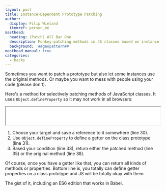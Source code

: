 ```yaml
---
layout: post
title: Instance-Dependent Prototype Patching
author:
  display: Filip Wieland
  itemref: person_me
masthead:
  heading: (Patch) All Bar One
  description: Monkey-patching methods in JS classes based on instance attributes
  background: '##geopattern##'
masthead_manual: true
categories:
  - hacks
---
```


Sometimes you want to patch a prototype but also let some instances use the original
methods. Or maybe you want to mess with people using your code (please don't).

Here's a method for selectively patching methods of JavaScript classes. It uses
`Object.defineProperty` so it may not work in all browsers:

<iframe style="width: 100%; height: 60px"
  src="{{url}}/frame-contents/2015-04-16-brian-blessed.html"></iframe>

1. Choose your target and save a reference to it somewhere (line 30).
2. Use `Object.defineProperty` to define a getter on the class prototype (line 31).
3. Based your condition (line 33), return either the patched method (line 35) or the original
method (line 38).

Of course, once you have a getter like that, you can return all kinds of methods or properties.
Bottom line is, you totally can define getter properties on a class prototype and JS will be
totally okay with them.

The gist of it, including an ES6 edition that works in Babel.

<script src="https://gist.github.com/FLamparski/07f0561c9d9d6994a265.js"></script>

